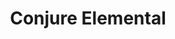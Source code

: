 ---
title: "Conjure Elemental"
permalink: /spells/conjure-elemental/
tags:
  - Spell
available_for:
  - Druid
  - Wizard
level: "5th Level"
school: "Conjuration"
range: "90 ft"
area: "10 ft"
shape: "Cube"
comp:
  - V
  - S
  - M
material: "burning incense for air, soft clay for earth, sulfur and phosphorus for fire, or water and sand for water."
duration: "Up to 1 hour"
concentration: true
cast_time: "1 Minute"
description: |
  You call forth an elemental servant. Choose an area of air, earth, fire, or water that fills a 10-foot cube within range. An elemental of challenge rating 5 or lower appropriate to the area you chose appears in an unoccupied space within 10 feet of it. For example, a fire elemental emerges from a bonfire, and an earth elemental rises up from the ground. The elemental disappears when it drops to 0 hit points or when the spell ends.

  The elemental is friendly to you and your companions for the duration. Roll initiative for the elemental, which has its own turns. It obeys any verbal commands that you issue to it (no action required by you). If you don't issue any commands to the elemental, it defends itself from hostile creatures but otherwise takes no actions.

  If your concentration is broken, the elemental doesn't disappear. Instead, you lose control of the elemental, it becomes hostile toward you and your companions, and it might attack. An uncontrolled elemental can't be dismissed by you, and it disappears 1 hour after you summoned it.

  The DM has the elemental's statistics.

  **At higher levels.** When you cast this spell using a spell slot of 6th level or higher, the challenge rating increases by 1 for each slot level above 5th.
excerpt: "You call forth an elemental servant."
source: "Basic Rules"
---